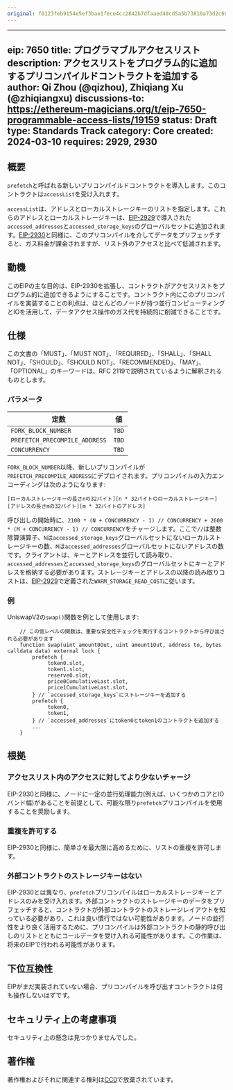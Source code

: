 ```yaml
---
original: f0123feb9154e5ef3bae1fece4cc2842b7dfaaed40cd5a5b73810a73d2c69532
---
```


---
eip: 7650
title: プログラマブルアクセスリスト
description: アクセスリストをプログラム的に追加するプリコンパイルドコントラクトを追加する
author: Qi Zhou (@qizhou), Zhiqiang Xu (@zhiqiangxu)
discussions-to: https://ethereum-magicians.org/t/eip-7650-programmable-access-lists/19159
status: Draft
type: Standards Track
category: Core
created: 2024-03-10
requires: 2929, 2930
---

## 概要

`prefetch`と呼ばれる新しいプリコンパイルドコントラクトを導入します。このコントラクトは`accessList`を受け入れます。

`accessList`は、アドレスとローカルストレージキーのリストを指定します。これらのアドレスとローカルストレージキーは、[EIP-2929](./eip-2929.md)で導入された`accessed_addresses`と`accessed_storage_keys`のグローバルセットに追加されます。[EIP-2930](./eip-2930.md)と同様に、このプリコンパイルを介してデータをプリフェッチすると、ガス料金が課金されますが、リスト外のアクセスと比べて低減されます。

## 動機

このEIPの主な目的は、EIP-2930を拡張し、コントラクトがアクセスリストをプログラム的に追加できるようにすることです。コントラクト内にこのプリコンパイルを実装することの利点は、ほとんどのノードが持つ並行コンピューティングとIOを活用して、データアクセス操作のガス代を持続的に削減できることです。

## 仕様

この文書の「MUST」、「MUST NOT」、「REQUIRED」、「SHALL」、「SHALL NOT」、「SHOULD」、「SHOULD NOT」、「RECOMMENDED」、「MAY」、「OPTIONAL」のキーワードは、RFC 2119で説明されているように解釈されるものとします。

### パラメータ

| 定数                      | 値 |
| ----------------------------- | ----- |
| `FORK_BLOCK_NUMBER`                 | `TBD` |
| `PREFETCH_PRECOMPILE_ADDRESS` | `TBD` |
| `CONCURRENCY`                 | `TBD` |

`FORK_BLOCK_NUMBER`以降、新しいプリコンパイルが`PREFETCH_PRECOMPILE_ADDRESS`にデプロイされます。プリコンパイルの入力エンコーディングは次のようになります:

```text
[ローカルストレージキーの長さnの32バイト][n * 32バイトのローカルストレージキー][アドレスの長さmの32バイト][m * 32バイトのアドレス]
```

呼び出しの開始時に、`2100 * (N + CONCURRENCY - 1) // CONCURRENCY + 2600 * (M + CONCURRENCY - 1) // CONCURRENCY`をチャージします。ここで`//`は整数除算演算子、`N`は`accessed_storage_keys`グローバルセットにないローカルストレージキーの数、`M`は`accessed_addresses`グローバルセットにないアドレスの数です。クライアントは、キーとアドレスを並行して読み取り、`accessed_addresses`と`accessed_storage_keys`のグローバルセットにキーとアドレスを格納する必要があります。ストレージキーとアドレスの以降の読み取りコストは、[EIP-2929](./eip-2929.md)で定義された`WARM_STORAGE_READ_COST`に従います。

### 例

UniswapV2の`swap()`関数を例として使用します:

```
    // この低レベルの関数は、重要な安全性チェックを実行するコントラクトから呼び出される必要があります
    function swap(uint amount0Out, uint amount1Out, address to, bytes calldata data) external lock {
        prefetch {
             token0.slot,
             token1.slot,
             reserve0.slot,
             price0CumulativeLast.slot,
             price1CumulativeLast.slot,
        } // `accessed_storage_keys`にストレージキーを追加する
        prefetch {
             token0,
             token1,
        } // `accessed_addresses`にtoken0とtoken1のコントラクトを追加する
        ...
    }
```

## 根拠

### アクセスリスト内のアクセスに対してより少ないチャージ

EIP-2930と同様に、ノードに一定の並行処理能力(例えば、いくつかのコアとIOバンド幅)があることを前提として、可能な限り`prefetch`プリコンパイルを使用することを奨励します。

### 重複を許可する

EIP-2930と同様に、簡単さを最大限に高めるために、リストの重複を許可します。

### 外部コントラクトのストレージキーはない

EIP-2930とは異なり、`prefetch`プリコンパイルはローカルストレージキーとアドレスのみを受け入れます。外部コントラクトのストレージキーのデータをプリフェッチすると、コントラクトが外部コントラクトのストレージレイアウトを知っている必要があり、これは良い慣行ではない可能性があります。ノードの並行性をより良く活用するために、プリコンパイルは外部コントラクトの静的呼び出しのリストとともにコールデータを受け入れる可能性があります。この作業は、将来のEIPで行われる可能性があります。

## 下位互換性

EIPがまだ実装されていない場合、プリコンパイルを呼び出すコントラクトは何も操作しないはずです。

## セキュリティ上の考慮事項

セキュリティ上の懸念は見つかりませんでした。

## 著作権

著作権およびそれに関連する権利は[CC0](../LICENSE.md)で放棄されています。
